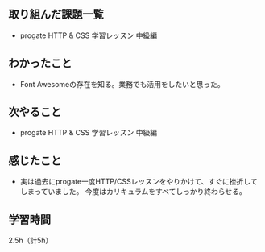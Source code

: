 ## 取り組んだ課題一覧
- progate HTTP & CSS 学習レッスン 中級編

## わかったこと
- Font Awesomeの存在を知る。業務でも活用をしたいと思った。

## 次やること
- progate HTTP & CSS 学習レッスン 中級編

## 感じたこと
- 実は過去にprogate一度HTTP/CSSレッスンをやりかけて、すぐに挫折してしまっていました。
今度はカリキュラムをすべてしっかり終わらせる。

## 学習時間
2.5h（計5h）
